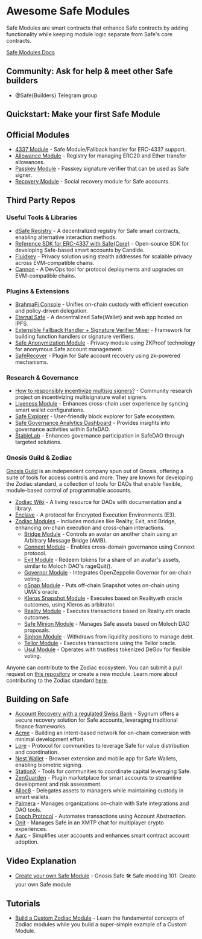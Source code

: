 # Awesome Safe Modules

Safe Modules are smart contracts that enhance Safe contracts by adding functionality while keeping module logic separate from Safe's core contracts.

[Safe Modules Docs](https://docs.safe.global/safe-core/safe-modules)

## Community: Ask for help & meet other Safe builders

- @Safe{Builders} Telegram group

## Quickstart: Make your first Safe Module

## Official Modules

- [4337 Module](https://github.com/safe-global/safe-modules/tree/f0af05c5817fe69291a801c150b3bb8de4da5f7f/modules/4337) - Safe Module/Fallback handler for ERC-4337 support.
- [Allowance Module](https://github.com/safe-global/safe-modules/tree/f0af05c5817fe69291a801c150b3bb8de4da5f7f/modules/allowances) - Registry for managing ERC20 and Ether transfer allowances.
- [Passkey Module](https://github.com/safe-global/safe-modules/tree/f0af05c5817fe69291a801c150b3bb8de4da5f7f/modules/passkey) - Passkey signature verifier that can be used as Safe signer.
- [Recovery Module](https://github.com/safe-global/safe-modules/tree/f0af05c5817fe69291a801c150b3bb8de4da5f7f/modules/recovery) - Social recovery module for Safe accounts.

## Third Party Repos

### Useful Tools & Libraries

- [dSafe Registry](https://twitter.com/daoism_systems) - A decentralized registry for Safe smart contracts, enabling alternative interaction methods.
- [Reference SDK for ERC-4337 with Safe{Core}](https://www.candide.dev/) - Open-source SDK for developing Safe-based smart accounts by Candide.
- [Fluidkey](https://fluidkey.com) - Privacy solution using stealth addresses for scalable privacy across EVM-compatible chains.
- [Cannon](https://usecannon.com) - A DevOps tool for protocol deployments and upgrades on EVM-compatible chains.

### Plugins & Extensions

- [BrahmaFi Console](https://www.brahma.fi/) - Unifies on-chain custody with efficient execution and policy-driven delegation.
- [Eternal Safe](https://github.com/eternalsafe/wallet) - A decentralized Safe{Wallet} and web app hosted on IPFS.
- [Extensible Fallback Handler + Signature Verifier Mixer](https://github.com/rndlabs/safe-contracts) - Framework for building function handlers or signature verifiers.
- [Safe Anonymization Module](https://oxor.io/) - Privacy module using ZKProof technology for anonymous Safe account management.
- [SafeRecover](https://github.com/porco-rosso-j/safe-recovery-noir) - Plugin for Safe account recovery using zk-powered mechanisms.

### Research & Governance

- [How to responsibly incentivize multisig signers?](https://github.com/bartosjiri/multisig-signer-incentives) - Community research project on incentivizing multisignature wallet signers.
- [Liveness Module](https://github.com/defi-wonderland/safe-liveness) - Enhances cross-chain user experience by syncing smart wallet configurations.
- [Safe Explorer](https://safescanner.xyz) - User-friendly block explorer for Safe ecosystem.
- [Safe Governance Analytics Dashboard](https://safedao.curiahub.xyz/) - Provides insights into governance activities within SafeDAO.
- [StableLab](https://www.stablelab.xyz/) - Enhances governance participation in SafeDAO through targeted solutions.

### Gnosis Guild & Zodiac

[Gnosis Guild](https://www.gnosisguild.org/) is an independent company spun out of Gnosis, offering a suite of tools for access controls and more. They are known for developing the Zodiac standard, a collection of tools for DAOs that enable flexible, module-based control of programmable accounts.

- [Zodiac Wiki](https://www.zodiac.wiki/) - A living resource for DAOs with documentation and a library.
- [Enclave](https://www.enclave.gg/) - A protocol for Encrypted Execution Environments (E3).
- [Zodiac Modules](https://www.zodiac.wiki/documentation#modules) - Includes modules like Reality, Exit, and Bridge, enhancing on-chain execution and cross-chain interactions.
  - [Bridge Module](https://www.zodiac.wiki/documentation/bridge-module) - Controls an avatar on another chain using an Arbitrary Message Bridge (AMB).
  - [Connext Module](https://github.com/gnosis/zodiac-module-connext/) - Enables cross-domain governance using Connext protocol.
  - [Exit Module](https://www.zodiac.wiki/documentation/exit-pattern) - Redeem tokens for a share of an avatar's assets, similar to Moloch DAO's rageQuit().
  - [Governor Module](https://www.zodiac.wiki/documentation/governor-module) - Integrates OpenZeppelin Governor for on-chain voting.
  - [oSnap Module](https://docs.umaproject.org/developers/osnap/osnap-quick-start) - Puts off-chain Snapshot votes on-chain using UMA's oracle.
  - [Kleros Snapshot Module](https://docs.kleros.io/integrations/types-of-integrations/1.-dispute-resolution-integration-plan/channel-partners/kleros-reality-module) - Executes based on Reality.eth oracle outcomes, using Kleros as arbitrator.
  - [Reality Module](https://www.zodiac.wiki/documentation/reality-module) - Executes transactions based on Reality.eth oracle outcomes.
  - [Safe Minion Module](https://daohaus.substack.com/p/6991f40b-3931-47ff-bea3-fa6f9c365135?s=r) - Manages Safe assets based on Moloch DAO proposals.
  - [Siphon Module](https://github.com/gnosisguild/zodiac-module-siphon) - Withdraws from liquidity positions to manage debt.
  - [Tellor Module](https://github.com/tellor-io/snapshot-zodiac-module) - Executes transactions using the Tellor oracle.
  - [Usul Module](https://github.com/SekerDAO/Usul) - Operates with trustless tokenized DeGov for flexible voting.

Anyone can contribute to the Zodiac ecosystem. You can submit a pull request on [this repository](https://github.com/gnosisguild/zodiac) or create a new module. Learn more about contributing to the Zodiac standard [here](https://github.com/gnosisguild/zodiac/blob/master/CONTRIBUTING.md).

## Building on Safe

- [Account Recovery with a regulated Swiss Bank](https://www.sygnum.com/) - Sygnum offers a secure recovery solution for Safe accounts, leveraging traditional finance frameworks.
- [Acme](https://www.acme.am) - Building an intent-based network for on-chain conversion with minimal development effort.
- [Lore](https://lore.xyz) - Protocol for communities to leverage Safe for value distribution and coordination.
- [Nest Wallet](https://nestwallet.xyz/) - Browser extension and mobile app for Safe Wallets, enabling biometric signing.
- [StationX](http://app.stationx.network) - Tools for communities to coordinate capital leveraging Safe.
- [ZenGuarden](https://zenguard.xyz) - Plugin marketplace for smart accounts to streamline development and risk assessment.
- [Alloc8](https://www.alloc8.xyz) - Delegates assets to managers while maintaining custody in smart wallets.
- [Palmera](https://www.palmeradao.xyz/) - Manages organizations on-chain with Safe integrations and DAO tools.
- [Epoch Protocol](https://www.epochprotocol.xyz/) - Automates transactions using Account Abstraction.
- [Onit](https://www.onit.fun/) - Manages Safe in an XMTP chat for multiplayer crypto experiences.
- [Aarc](https://aarc.xyz/) - Simplifies user accounts and enhances smart contract account adoption.

## Video Explanation

- [Create your own Safe Module](https://www.youtube.com/watch?v=5qZ8z2JWQ5o) - Gnosis Safe 🛠 Safe modding 101: Create your own Safe module

## Tutorials

- [Build a Custom Zodiac Module](https://www.zodiac.wiki/documentation/custom-module) - Learn the fundamental concepts of Zodiac modules while you build a super-simple example of a Custom Module.
